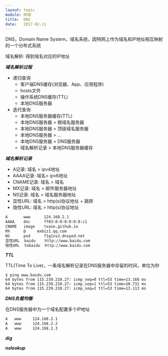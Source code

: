 ```yaml
---
layout: topic
module: 网络
title:  DNS
date:   2017-02-11
---
```


DNS，Domain Name System，域名系统，因特网上作为域名和IP地址相互映射的一个分布式系统

域名解析: 得到域名对应的IP地址

***域名解析过程***

* 递归查询
    * 客户端DNS缓存(浏览器、App、应用程序)
    * hosts文件
    * 操作系统DNS缓存(TTL)
    * 本地DNS服务器
* 迭代查询
    * 本地DNS服务器缓存(TTL)
    * 本地DNS服务器 > 根域名服务器
    * 本地DNS服务器 > 顶级域名服务器
    * 本地DNS服务器 > ...
    * 本地DNS服务器 > DNS服务器
    * 域名解析记录 > 本地DNS服务器缓存

***域名解析记录***

* A记录: 域名 > ipv4地址
* AAAA记录: 域名> ipv6地址
* CNAME记录: 域名 > 域名
* MX记录: 域名 > 邮件服务器地址
* NS记录: 域名 > 域名服务器地址
* 显性URL: 域名 > http(s)协议地址 + 跳转
* 隐性URL: 域名 > http(s)协议地址

```bash
A       www      124.168.2.1
AAAA    doc      ff03:0:0:0:0:0:0:c1
CNAME   image    txazo.github.io
MX      @     mxbiz1.qq.com
NS      pod      f1g1ns2.dnspod.net
显性URL  baidu    http://www.baidu.com
隐性URL  tobaidu  http://www.baidu.com
```

***TTL***

TTL(Time To Live)，一条域名解析记录在DNS服务器中存留的时间，单位为秒

```linux
$ ping www.baidu.com
64 bytes from 115.239.210.27: icmp_seq=0 ttl=53 time=13.168 ms
64 bytes from 115.239.210.27: icmp_seq=1 ttl=53 time=10.731 ms
64 bytes from 115.239.210.27: icmp_seq=2 ttl=53 time=13.113 ms
```

***DNS负载均衡***

在DNS服务器中为一个域名配置多个IP地址

```bash
A   www     124.168.2.1
A   www     124.168.2.2
A   www     124.168.2.3
```

***dig***

***nslookup***
